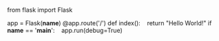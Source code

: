 from flask import Flask

app = Flask(__name__)
@app.route('/')
def index():
    return "Hello World!"
if __name__ == '__main__': 
    app.run(debug=True)
